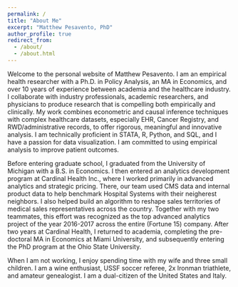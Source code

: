 ```yaml
---
permalink: /
title: "About Me"
excerpt: "Matthew Pesavento, PhD"
author_profile: true
redirect_from: 
  - /about/
  - /about.html
---
```



Welcome to the personal website of Matthew Pesavento. I am an empirical health researcher with a Ph.D. in Policy Analysis, an MA in Economics, and over 10 years of experience between academia and the healthcare industry. I collaborate with industry professionals, academic researchers, and physicians to produce research that is compelling both empirically and clinically. My work combines econometric and causal inference techniques with complex healthcare datasets, especially EHR, Cancer Registry, and RWD/administrative records, to offer rigorous, meaningful and innovative analysis. I am technically proficient in STATA, R, Python, and SQL, and I have a passion for data visualization. I am committed to using empirical analysis to improve patient outcomes.


Before entering graduate school, I graduated from the University of Michigan with a B.S. in Economics. I then entered an analytics development program at Cardinal Health Inc., where I worked primarily in advanced analytics and strategic pricing. There, our team used CMS data and internal product data to help benchmark Hospital Systems with their neigherest neighbors. I also helped build an algorithm to reshape sales territories of medical sales representatives across the country. Together with my two teammates, this effort was recognized as the top advanced analytics project of the year 2016-2017 across the entire (Fortune 15) company. After two years at Cardinal Health, I returned to academia, completing the pre-doctoral MA in Economics at Miami University, and subsequently entering the PhD program at the Ohio State University.

When I am not working, I enjoy spending time with my wife and three small children. I am a wine enthusiast, USSF soccer referee, 2x Ironman triathlete, and amateur genealogist. I am a dual-citizen of the United States and Italy.







